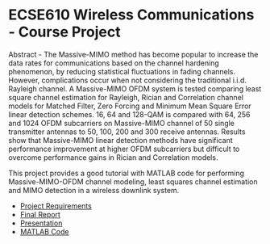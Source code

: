 # ECSE610 Wireless Communications - Course Project
Abstract -
The Massive-MIMO method has become popular to increase the data rates for communications based on the channel hardening phenomenon, by reducing statistical fluctuations in fading channels. However, complications occur when not considering the traditional i.i.d. Rayleigh channel. A Massive-MIMO OFDM system is tested comparing least square channel estimation for Rayleigh, Rician and Correlation channel models for Matched Filter, Zero Forcing and Minimum Mean Square Error linear detection schemes. 16, 64 and 128-QAM is compared with 64, 256 and 1024 OFDM subcarriers on Massive-MIMO channel of 50 single transmitter antennas to 50, 100, 200 and 300 receive antennas. Results show that Massive-MIMO linear detection methods have significant performance improvement at higher OFDM subcarriers but difficult to overcome performance gains in Rician and Correlation models. 

This project provides a good tutorial with MATLAB code for performing Massive-MIMO-OFDM channel modeling, least squares channel estimation and MIMO detection in a wireless downlink system.

- [Project Requirements](../master/ECSE610W21_Project_info.pdf)
- [Final Report](../master/610R_alexander_fernandes.pdf)
- [Presentation](../master/610PPT_alexander_fernandes.pptx)
- [MATLAB Code](../master/ecse610.m)
